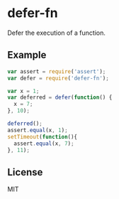 
# defer-fn

  Defer the execution of a function.

## Example

```js
var assert = require('assert');
var defer = require('defer-fn');

var x = 1;
var deferred = defer(function() {
  x = 7;
}, 10);

deferred();
assert.equal(x, 1);
setTimeout(function(){
  assert.equal(x, 7);
}, 11);
```

## License

  MIT

